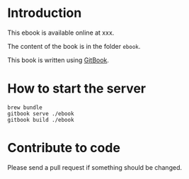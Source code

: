 # Introduction

This ebook is available online at xxx.

The content of the book is in the folder `ebook`.

This book is written using [GitBook](http://www.gitbook.io).

# How to start the server

```shell
brew bundle
gitbook serve ./ebook
gitbook build ./ebook
```

# Contribute to code

Please send a pull request if something should be changed.
